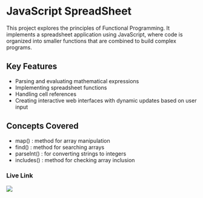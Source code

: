 # JavaScript SpreadSheet

This project explores the principles of Functional Programming. 
It implements a spreadsheet application using JavaScript, 
where code is organized into smaller functions that are combined to build complex programs.

## Key Features
- Parsing and evaluating mathematical expressions
- Implementing spreadsheet functions
- Handling cell references
- Creating interactive web interfaces with dynamic updates based on user input

## Concepts Covered
- map()  : method for array manipulation
- find() : method for searching arrays
- parseInt() : for converting strings to integers
- includes() : method for checking array inclusion

### Live Link
![](https://6610f7b32f17ffab2ec01a11--remarkable-blancmange-ce5f5a.netlify.app/)
